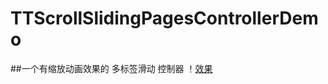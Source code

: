 # TTScrollSlidingPagesControllerDemo
##一个有缩放动画效果的 多标签滑动 控制器
！[效果](https://d1wuojemv4s7aw.cloudfront.net/items/3O470F090B2m0R3Z3J0s/hello.gif)
